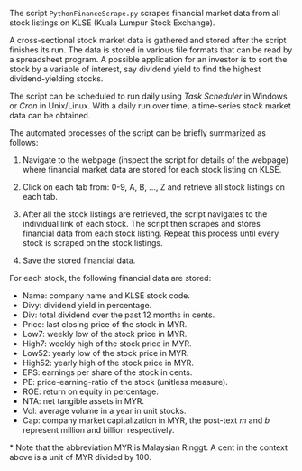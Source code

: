 The script `PythonFinanceScrape.py` scrapes financial market data from all stock listings on KLSE (Kuala Lumpur Stock Exchange).

A cross-sectional stock market data is gathered and stored after the script finishes its run. The data is stored in various file formats that can be read by a spreadsheet program. A possible application for an investor is to sort the stock by a variable of interest, say dividend yield to find the highest dividend-yielding stocks.

The script can be scheduled to run daily using _Task Scheduler_ in Windows or _Cron_ in Unix/Linux. With a daily run over time, a time-series stock market data can be obtained.

The automated processes of the script can be briefly summarized as follows:

1. Navigate to the webpage (inspect the script for details of the webpage) where financial market data are stored for each stock listing on KLSE.

2. Click on each tab from: 0-9, A, B, ..., Z and retrieve all stock listings on each tab.

3. After all the stock listings are retrieved, the script navigates to the individual link of each stock. The script then scrapes and stores financial data from each stock listing. Repeat this process until every stock is scraped on the stock listings.

4. Save the stored financial data.

For each stock, the following financial data are stored:

* Name: company name and KLSE stock code.
* Divy: dividend yield in percentage.
* Div: total dividend over the past 12 months in cents.
* Price: last closing price of the stock in MYR.
* Low7: weekly low of the stock price in MYR.
* High7: weekly high of the stock price in MYR.
* Low52: yearly low of the stock price in MYR.
* High52: yearly high of the stock price in MYR.
* EPS: earnings per share of the stock in cents.
* PE: price-earning-ratio of the stock (unitless measure).
* ROE: return on equity in percentage.
* NTA: net tangible assets in MYR.
* Vol: average volume in a year in unit stocks.
* Cap: company market capitalization in MYR, the post-text _m_ and _b_ represent million and billion respectively.

\* Note that the abbreviation MYR is Malaysian Ringgt. A cent in the context above is a unit of MYR divided by 100.



